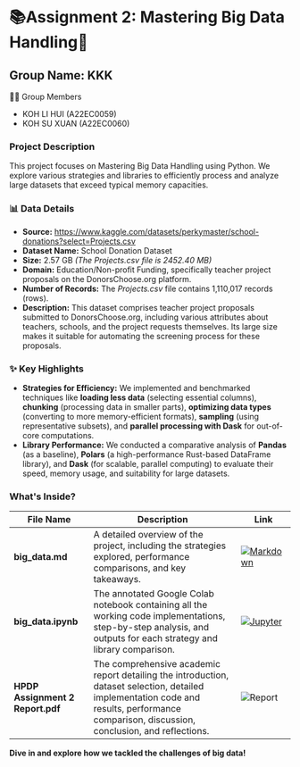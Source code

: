 # 📚Assignment 2:  Mastering Big Data Handling🚀

## Group Name: KKK
👨‍💻 Group Members
- KOH LI HUI (A22EC0059)
- KOH SU XUAN (A22EC0060)

### Project Description
This project focuses on Mastering Big Data Handling using Python. We explore various strategies and libraries to efficiently process and analyze large datasets that exceed typical memory capacities.

### 📊 Data Details
- **Source:** https://www.kaggle.com/datasets/perkymaster/school-donations?select=Projects.csv
- **Dataset Name:** School Donation Dataset
- **Size:** 2.57 GB _(The Projects.csv file is 2452.40 MB)_
- **Domain:** Education/Non-profit Funding, specifically teacher project proposals on the DonorsChoose.org platform.
- **Number of Records:** The _Projects.csv_ file contains 1,110,017 records (rows).
- **Description:** This dataset comprises teacher project proposals submitted to DonorsChoose.org, including various attributes about teachers, schools, and the project requests themselves. Its large size makes it suitable for automating the screening process for these proposals.

### ✨ Key Highlights 
- **Strategies for Efficiency:** We implemented and benchmarked techniques like **loading less data** (selecting essential columns), **chunking** (processing data in smaller parts), **optimizing data types** (converting to more memory-efficient formats), **sampling** (using representative subsets), and **parallel processing with Dask** for out-of-core computations.
- **Library Performance:** We conducted a comparative analysis of **Pandas** (as a baseline), **Polars** (a high-performance Rust-based DataFrame library), and **Dask** (for scalable, parallel computing) to evaluate their speed, memory usage, and suitability for large datasets.

### What's Inside?
| File Name                     | Description                                | Link |
|------------------------------|--------------------------------------------|------|
| **big_data.md**  |A detailed overview of the project, including the strategies explored, performance comparisons, and key takeaways.| [![Markdown](https://img.shields.io/badge/Read-MD-lightgrey?logo=markdown&logoColor=black)](big_data.md)|
|**big_data.ipynb**| The annotated Google Colab notebook containing all the working code implementations, step-by-step analysis, and outputs for each strategy and library comparison.|[![Jupyter](https://img.shields.io/badge/Open-Jupyter-orange?logo=jupyter&logoColor=white)](big_data.ipynb)|
|**HPDP Assignment 2 Report.pdf**|The comprehensive academic report detailing the introduction, dataset selection, detailed implementation code and results, performance comparison, discussion, conclusion, and reflections.|![Report](https://img.shields.io/badge/View-Report-blue?logo=readthedocs&logoColor=white)|

**Dive in and explore how we tackled the challenges of big data!**
